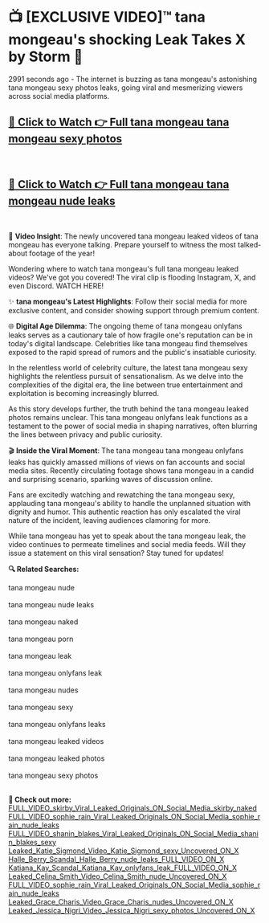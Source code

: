# 📺 [EXCLUSIVE VIDEO]™ tana mongeau's shocking Leak Takes X by Storm 🚀

2991 seconds ago - The internet is buzzing as tana mongeau's astonishing tana mongeau sexy photos leaks, going viral and mesmerizing viewers across social media platforms.

<h2><a href="https://github-6l9.pages.dev/link1">🔗 Click to Watch 👉 Full tana mongeau tana mongeau sexy photos</a></h2><br>
<h2><a href="https://github-6l9.pages.dev/link2">🔗 Click to Watch 👉 Full tana mongeau tana mongeau nude leaks</a></h2><br>

🎥 **Video Insight**: The newly uncovered tana mongeau leaked videos of tana mongeau has everyone talking. Prepare yourself to witness the most talked-about footage of the year!

Wondering where to watch tana mongeau's full tana mongeau leaked videos? We've got you covered! The viral clip is flooding Instagram, X, and even Discord. WATCH HERE!

✨ **tana mongeau's Latest Highlights**: Follow their social media for more exclusive content, and consider showing support through premium content.

🌐 **Digital Age Dilemma**: The ongoing theme of tana mongeau onlyfans leaks serves as a cautionary tale of how fragile one's reputation can be in today's digital landscape. Celebrities like tana mongeau find themselves exposed to the rapid spread of rumors and the public's insatiable curiosity.

In the relentless world of celebrity culture, the latest tana mongeau sexy highlights the relentless pursuit of sensationalism. As we delve into the complexities of the digital era, the line between true entertainment and exploitation is becoming increasingly blurred.

As this story develops further, the truth behind the tana mongeau leaked photos remains unclear. This tana mongeau onlyfans leak functions as a testament to the power of social media in shaping narratives, often blurring the lines between privacy and public curiosity.

🎬 **Inside the Viral Moment**: The tana mongeau tana mongeau onlyfans leaks has quickly amassed millions of views on fan accounts and social media sites. Recently circulating footage shows tana mongeau in a candid and surprising scenario, sparking waves of discussion online.

Fans are excitedly watching and rewatching the tana mongeau sexy, applauding tana mongeau's ability to handle the unplanned situation with dignity and humor. This authentic reaction has only escalated the viral nature of the incident, leaving audiences clamoring for more.

While tana mongeau has yet to speak about the tana mongeau leak, the video continues to permeate timelines and social media feeds. Will they issue a statement on this viral sensation? Stay tuned for updates!

<strong>🔍 Related Searches:</strong>

tana mongeau nude
<br><br>
tana mongeau nude leaks
<br><br>
tana mongeau naked
<br><br>
tana mongeau porn
<br><br>
tana mongeau leak
<br><br>
tana mongeau onlyfans leak
<br><br>
tana mongeau nudes
<br><br>
tana mongeau sexy
<br><br>
tana mongeau onlyfans leaks
<br><br>
tana mongeau leaked videos
<br><br>
tana mongeau leaked photos
<br><br>
tana mongeau sexy photos
<br><br>



<strong>🔗 Check out more:</strong><br>
<a href="./FULL_VIDEO_skirby_Viral_Leaked_Originals_ON_Social_Media_skirby_naked.md">FULL_VIDEO_skirby_Viral_Leaked_Originals_ON_Social_Media_skirby_naked</a><br>
<a href="./FULL_VIDEO_sophie_rain_Viral_Leaked_Originals_ON_Social_Media_sophie_rain_nude_leaks.md">FULL_VIDEO_sophie_rain_Viral_Leaked_Originals_ON_Social_Media_sophie_rain_nude_leaks</a><br>
<a href="./FULL_VIDEO_shanin_blakes_Viral_Leaked_Originals_ON_Social_Media_shanin_blakes_sexy.md">FULL_VIDEO_shanin_blakes_Viral_Leaked_Originals_ON_Social_Media_shanin_blakes_sexy</a><br>
<a href="./Leaked_Katie_Sigmond_Video_Katie_Sigmond_sexy_Uncovered_ON_X.md">Leaked_Katie_Sigmond_Video_Katie_Sigmond_sexy_Uncovered_ON_X</a><br>
<a href="./Halle_Berry_Scandal_Halle_Berry_nude_leaks_FULL_VIDEO_ON_X.md">Halle_Berry_Scandal_Halle_Berry_nude_leaks_FULL_VIDEO_ON_X</a><br>
<a href="./Katiana_Kay_Scandal_Katiana_Kay_onlyfans_leak_FULL_VIDEO_ON_X.md">Katiana_Kay_Scandal_Katiana_Kay_onlyfans_leak_FULL_VIDEO_ON_X</a><br>
<a href="./Leaked_Celina_Smith_Video_Celina_Smith_nude_Uncovered_ON_X.md">Leaked_Celina_Smith_Video_Celina_Smith_nude_Uncovered_ON_X</a><br>
<a href="./FULL_VIDEO_sophie_rain_Viral_Leaked_Originals_ON_Social_Media_sophie_rain_nude_leaks.md">FULL_VIDEO_sophie_rain_Viral_Leaked_Originals_ON_Social_Media_sophie_rain_nude_leaks</a><br>
<a href="./Leaked_Grace_Charis_Video_Grace_Charis_nudes_Uncovered_ON_X.md">Leaked_Grace_Charis_Video_Grace_Charis_nudes_Uncovered_ON_X</a><br>
<a href="./Leaked_Jessica_Nigri_Video_Jessica_Nigri_sexy_photos_Uncovered_ON_X.md">Leaked_Jessica_Nigri_Video_Jessica_Nigri_sexy_photos_Uncovered_ON_X</a><br>
